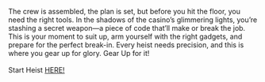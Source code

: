The crew is assembled, the plan is set, but before you hit the floor, you need the right tools. In the shadows of the casino’s glimmering lights, you’re stashing a secret weapon—a piece of code that’ll make or break the job. This is your moment to suit up, arm yourself with the right gadgets, and prepare for the perfect break-in. Every heist needs precision, and this is where you gear up for glory. Gear Up for it!  
&nbsp;  
Start Heist [HERE!](http://103.178.153.113:30002)